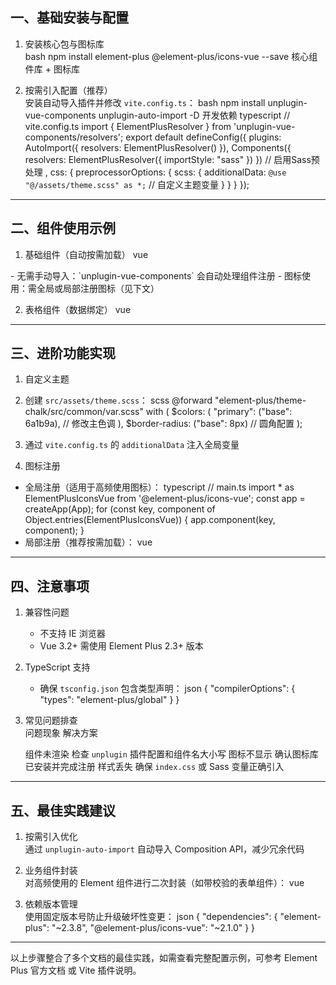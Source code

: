 ##  一、基础安装与配置

1. 安装核心包与图标库  
   bash
   npm install element-plus @element-plus/icons-vue --save   核心组件库 + 图标库

2. 按需引入配置（推荐）  
   安装自动导入插件并修改 `vite.config.ts`：
   bash
   npm install unplugin-vue-components unplugin-auto-import -D   开发依赖
   typescript
   // vite.config.ts
   import { ElementPlusResolver } from 'unplugin-vue-components/resolvers';
   export default defineConfig({
     plugins: 
       AutoImport({ resolvers: ElementPlusResolver() }),
       Components({ resolvers: ElementPlusResolver({ importStyle: "sass" }) })  // 启用Sass预处理
     ,
     css: {
       preprocessorOptions: {
         scss: {
           additionalData: `@use "@/assets/theme.scss" as *;`  // 自定义主题变量
         }
       }
     }
   });

---

##  二、组件使用示例

 1. 基础组件（自动按需加载）
vue
<template>
  <el-button type="primary" @click="handleClick">
    <el-icon><Edit /></el-icon> 编辑
  </el-button>
</template>
- 无需手动导入：`unplugin-vue-components` 会自动处理组件注册
- 图标使用：需全局或局部注册图标（见下文）

 2. 表格组件（数据绑定）
vue
<template>
  <el-table :data="tableData">
    <el-table-column prop="name" label="姓名" width="180" />
    <el-table-column prop="role" label="角色" />
  </el-table>
</template>

<script setup lang="ts">
const tableData = ref(
  { name: '张三', role: '前端工程师' },
  { name: '李四', role: 'UI设计师' }
);
</script>

---

##  三、进阶功能实现

 1. 自定义主题
1. 创建 `src/assets/theme.scss`：
   scss
   @forward "element-plus/theme-chalk/src/common/var.scss" with (
     $colors: (
       "primary": ("base": 6a1b9a),  // 修改主色调
     ),
     $border-radius: ("base": 8px)     // 圆角配置
   );
2. 通过 `vite.config.ts` 的 `additionalData` 注入全局变量

 2. 图标注册
- 全局注册（适用于高频使用图标）：
  typescript
  // main.ts
  import * as ElementPlusIconsVue from '@element-plus/icons-vue';
  const app = createApp(App);
  for (const key, component of Object.entries(ElementPlusIconsVue)) {
    app.component(key, component);
  }
- 局部注册（推荐按需加载）：
  vue
  <script setup>
  import { Edit } from '@element-plus/icons-vue';
  </script>

---

##  四、注意事项

1. 兼容性问题  
   - 不支持 IE 浏览器
   - Vue 3.2+ 需使用 Element Plus 2.3+ 版本

2. TypeScript 支持  
   - 确保 `tsconfig.json` 包含类型声明：
     json
     {
       "compilerOptions": {
         "types": "element-plus/global"
       }
     }

3. 常见问题排查  
    问题现象  解决方案 
   
    组件未渲染  检查 `unplugin` 插件配置和组件名大小写 
    图标不显示  确认图标库已安装并完成注册 
    样式丢失  确保 `index.css` 或 Sass 变量正确引入 

---

##  五、最佳实践建议

1. 按需引入优化  
   通过 `unplugin-auto-import` 自动导入 Composition API，减少冗余代码

2. 业务组件封装  
   对高频使用的 Element 组件进行二次封装（如带校验的表单组件）：
   vue
   <!-- 封装带标签的输入框 -->
   <template>
     <el-form-item :label="label" :prop="prop">
       <el-input v-model="value" />
     </el-form-item>
   </template>

3. 依赖版本管理  
   使用固定版本号防止升级破坏性变更：
   json
   {
     "dependencies": {
       "element-plus": "~2.3.8",
       "@element-plus/icons-vue": "~2.1.0"
     }
   }

---

以上步骤整合了多个文档的最佳实践，如需查看完整配置示例，可参考 Element Plus 官方文档 或 Vite 插件说明。